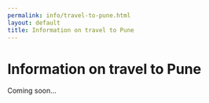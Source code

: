 ```yaml
---
permalink: info/travel-to-pune.html
layout: default
title: Information on travel to Pune
---
```


# Information on travel to Pune

Coming soon...

